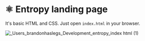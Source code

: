 # ⚛️ Entropy landing page

It's basic HTML and CSS. Just open `index.html` in your browser.

![_Users_brandonhaslegs_Development_entropy_index html (1)](https://user-images.githubusercontent.com/4406983/148231758-b76f45ae-93b5-4c9e-b368-59ffa279402c.png)
